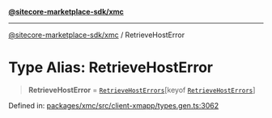 [**@sitecore-marketplace-sdk/xmc**](../README.md)

***

[@sitecore-marketplace-sdk/xmc](../README.md) / RetrieveHostError

# Type Alias: RetrieveHostError

> **RetrieveHostError** = [`RetrieveHostErrors`](RetrieveHostErrors.md)\[keyof [`RetrieveHostErrors`](RetrieveHostErrors.md)\]

Defined in: [packages/xmc/src/client-xmapp/types.gen.ts:3062](https://github.com/Sitecore/sitecore-marketplace-sdk/blob/e87783cce9f115393973a45e109d17b99bf1df7e/packages/xmc/src/client-xmapp/types.gen.ts#L3062)
